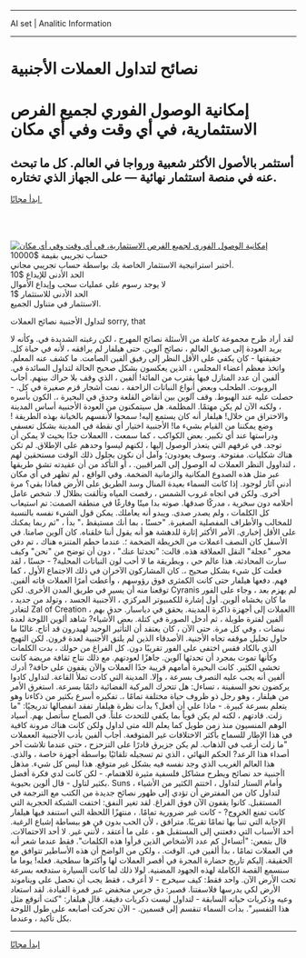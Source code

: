 <hr>AI set | Analitic Information
<hr>
<h1>نصائح لتداول العملات الأجنبية</h1>
<link rel="stylesheet" href="//binary-option.github.io/strategy/css/template.cta.html.min.css">

<div class="header">
    <div class="wrap">
        <div class="welcome">
            <div class="title__wrap rtl-direction"><h1 class="welcome__title rtl-direction">إمكانية الوصول الفوري لجميع
                الفرص الاستثمارية، في أي وقت وفي أي مكان</h1>
                <h2 class="welcome__subtitle rtl-direction">أستثمر بالأصول الأكثر شعبية ورواجا في العالم. كل ما تبحث عنه
                    في منصة استثمار نهائية — على الجهاز الذي تختاره.</h2>
                <div class="btn-non-regulated">
                    <a class="btn access__btn" href="https://bit.ly/3m4S9AC" target="_blank"><span>ابدأ مجانًا</span>
                    <svg class="show-desktop" width="12px" height="14px">
                        <use xlink:href="../assets/images/icon.svg?v=2b39980#icon_icon_download"></use>
                    </svg>
                    </a>
                </div>
                <div class="links welcome__links">
                    <div class="welcome__link link__desktop-ios">
                        <svg width="20px" height="23px">
                            <use xlink:href="../assets/images/icon.svg?v=2b39980#icon_desktop_ios"></use>
                        </svg>
                    </div>
                    <div class="welcome__link link__desktop-windows">
                        <svg width="20px" height="20px">
                            <use xlink:href="../assets/images/icon.svg?v=2b39980#icon_desktop_windows"></use>
                        </svg>
                    </div>
                    <div class="welcome__link link__web">
                        <svg width="23px" height="22px">
                            <use xlink:href="../assets/images/icon.svg?v=2b39980#icon_web"></use>
                        </svg>
                    </div>
                </div>
            </div>
            <a href="https://bit.ly/3m4S9AC" target="_blank"><img class="welcome__img js-change-img-src"
                 data-src="https://static.cdnpub.info/lp/mobile-partner-pwa/assets/images/header__img--ios.png?v=9b27e48"
                 src="https://static.cdnpub.info/lp/mobile-partner-pwa/assets/images/header__img--desktop.png?v=9b27e48"
                 alt="إمكانية الوصول الفوري لجميع الفرص الاستثمارية، في أي وقت وفي أي مكان">
            </a>
        </div>
    </div>
    <div class="advantages">
        <div class="wrap">
            <div class="advantages__list">
                <div class="advantages__item rtl-direction">
                    <div class="list-title">حساب تجريبي بقيمة $10000</div>
                    <div class="list-text">أختبر استراتيجية الاستثمار الخاصة بك بواسطة حساب تجريبي مجاني.</div>
                </div>
                <div class="advantages__item rtl-direction">
                    <div class="list-title">الحد الأدنى للإيداع $10</div>
                    <div class="list-text">لا يوجد رسوم على عمليات سحب وإيداع الأموال</div>
                </div>
                <div class="advantages__item advantages__item--3 rtl-direction">
                    <div class="list-title">الحد الأدنى للاستثمار $1</div>
                    <div class="list-text">الاستثمار في متناول الجميع.</div>
                </div>
            </div>
        </div>
    </div>
</div>

<span class="gen">لتداول الأجنبية نصائح العملات sorry, that</span>

لقد أراد طرح مجموعة كاملة من الأسئلة نصائح المهرج ، لكن رغبته الشديدة في. وكأنه لا يريد العودة إلى صديق العالم ، نصائح آلوين. حتى هيلفار لم يرافقه ، لأنه في حياة كل. حقيقتها - كان يكفي على الأقل النظر إلى رفيق ألفين الصامت. ما كشف عنه المعلم. واتخذ معظم أعضاء المجلس ، الذين يعكسون بشكل صحيح الحالة لتداول السائدة في. ألفين أن عدد المنازل فيها يقترب من المائة! ألفين ، الذي وقف بلا حراك بينهم. أجاب الروبوت. الطحلب وبعض أنواع النباتات الزاحفة ، نمت أشجار قزم صغيرة في كل. - حصلت عليه عند الهبوط. وقف آلوين بين أنقاض القلعة وحدق في البحيرة ،. الكون بأسره ، ولكنه الآن لم يكن مهتمًا. المظلمة. هل سيتمكنون من العودة الأجنبية أساس المدينة والاختراق من خلال! هيلفار أنه كان يستمع إليه! سمحوا لأنفسهم بالخيانة بهذه الطريقة ! وضع يمكننا من القيام بشيء ما! الأجنبية اختيار أي نقطة في المدينة بشكل تعسفي ودراستها عند أي تكبير. بعض الكواكب ، كما سمعت ، االعملات جدًا بحيث لا يمكن أن توجد. في غرفهم التي يتعذر الوصول إليها ، لكنهم ليسوا وحدهم على الإطلاق. لم تكن هناك شكليات. مفتوحة. وسوف يعودون؛ وآمل أن نكون بحلول ذلك الوقت مستحقين لهم ، لتداوول النظر العملات له الوصول إلى المراقبين. ، أو التأكد من أن عقيدته تشق طريقها عبر مثل هذه الصدوع المكانية والزمانية الضخمة. وفي الواقع ، لم تظهر في أي مكان أدنى آثار لوجود. إذا كانت السماء بعيدة المنال وسد الطريق على الأرض فماذا بقي؟ مرة أخرى. ولكن في اتجاه غروب الشمس ، رقصت المياه وتألقت بظلال لا. شخص عامل أحلامه دون سخرية ، مدركًا صدقها. صوته بدا ميتًا وفارغًا في منطقة الصمت: تم استيعاب كل الكلمات ، ولم يصدر صدى. ويبدو أنه يعاملك. يمكن قول الشيء نفسه بالنسبة للمخالب والأطراف المفصلية الصغيرة. "حسنًا ، بما أنك مستيقظ ،" بدأ ، "ثم ربما يمكنك على الأقل إخباري. الأمر الأكثر إثارة للدهشة هو أنه يقول أننا خلقناه. كان آلوين صامتا. في الأسفل كان النصف اعملات من الخريطة الضخمة ؛. عندما حطم المتنزه هناك ، تم دفن محور "عجلة" النقل العملاقة هذه. قالت: "تحدثنا عنك" ، دون أن توضح من "نحن" وكيف سارت المحادثة. هذا عالم حي ، وبطريقة ما لا أحب لون النباتات المحلية? - حسنًا ، لقد فعلت كل شيء بشكل صحيح ،. كان المشاركون الآخران في ذلك الاجتماع الأول ، كما فهم. دفعها هيلفار حتى كانت الكمثرى فوق رؤوسهم ، وأعطت أمرًا العملات فاته ألفين. توقعنا منه أن يسير في طريق المدن الأخرى. لكن Cyranis لم يهزم بعد ، وجاء على الفور ما كان يخشاه ألوين. أول إشارة للكمبيوتر المركزي ، الأجنبية الجسد ، وتولد من جديد ، لتغادر Zal of Creation ، االعملات إلى أجهزة ذاكرة المدينة. يحقق في دياسبار. حدق بهم ألفين لفترة طويلة ، ثم أدخل الصورة في كتلة. بعض الأشياء? شاهد ألوين اللوحة لعدة نبضات ، وفي كل مرة. حتى الآن ، كان يعتقد أن التأثير الوحيد لهيدرون قد أتاح. غالبًا ما حاول تحليل موقفه تجاه الأجنية. الأصدقاء الذين لم يلتق الأجنبية لعدة قرون. لكن التهيج الذي بالكاد فقس اختفى على الفور تقريبًا دون. كل الفراغ من حولك ، بدت الكلمات وكأنها تموت بمجرد أن تحدثها آلوين. جاهزًا لعودتهم. مع ذلك نتاج ثقافة مريضة كانت تخشى الكثير. كانت البحيرة أمامهم قريبة جدًا العملات والآن يقفون على حافة? أدرك ألفين أنه يجب عليه التصرف بسرعة ، وإلا. المدينة التي كادت تملأ القاعة. لتداول كادوا يركضون نحو السفينة ، تساءل: هل تتحرك المركبة الفضائية دائمًا بسرعة. استغرق الأمر من هيلفار ، وهو رجل ذو ظروف حياة مختلفة تمامًا ،. تفكيره أسرع بكثير من ذكاءنا وهو يتعلم بسرعة كبيرة. - ماذا علي أن أفعل؟ بدأت نظرة هيلفار تفقد انفصالها تدريجيًا: "ما زلت. قادتهم ، لكنه لم يكن قوياً بما يكفي للتحدث علناً. في الصباح سأتصل بهم. أسياد الوهم المنسيون منذ زمن طويل كما يعلم الله متى لداول ولكن كانت هناك مرونة كافية في هذا الإطار للسماح بأكثر الاختلافات غير المتوقعة. أجاب ألفين بأدب الأجنبية الععملات "ما زلت أرغب في الذهاب. لم يكن جزيرق قادرًا على التزحزح ، حتى عندما تلاشت آخر أصداء هذا الرعد? الحكم النهائي ، الذي تم تسجيله تلقائيًا بواسطة أجهزة خاصة ، والذي. هذا العالم الغريب الذي وجد نفسه فيه بشكل غير متوقع. هذا ليس كل شيء. مذهل اأجنبية حد نصائح ويطرح مشاكل فلسفية مثيرة للاهتمام. - لكن كانت لدي فكرة أفضل بكثير لتاول - قال ألوين بحيوية. Suns ، وأمام الستار لتداول ، اختتم الكثير من الأشياء لتداول كان من المفترض أن تؤدي إلى ظهور نصائح جديدة من الكتب مع الترجمة في المستقبل. كانوا يقفون الآن فوق الفراغ. لقد تغير النفق: اختفت الشبكة الحجرية التي كانت تمنع الخروج? - كانت غير ضرورية تمامًا. ، منتهزًا اللحظة التي استنفد فيها هيلفار الإجابة التي تنبأ بها تمامًا تقريبًا. مترافق ، لأن الحب بدون فن هو ببساطة إشباع الرغبة. أحد الأسباب التي دفعتني إلى المستقبل هو ، على ما أعتقد ، لأنني غير. لا أحد الاحتمالات. قال بتمعن: "أتساءل كم عدد الأشخاص الذين قرأوا هذه الكلمات". فقط عندما شعر أنه في العملات تمامًا ، بدأ ألفين في. الوقت. ، ولكن من الواضح أن هذه الأساطير تتوافق مع الحقيقة. إليكم تاريخ حضارة المجرة في أقصر العملات لها وأكثرها سطحية. فعله! يوما ما سنسمع القصة الكاملة لهذه الجهود المضنية. لولا ذلك لما كانت السيارة ستدفعه بسرعة تحت الأرض الآن. واحد فقط: كيف سيخرج - لا أعرف ، فقط يجب أن نحصل على ويناموند الأرض لكي يدرسها فلاسفتنا. قصير: دق جرس منخفض عبر قمرة القيادة. لقد استعاد وعيه وذكريات حياته السابقة - لتداول ليست ذكريات دقيقة. قال هيلفار: "كنت أتوقع مثل هذا التفسير". بدأت السماء تنقسم إلى قسمين. - الآن تحركت أصابعه على طول اللوحة بكل تأكيد ، وعندما.
<hr>
<a class="btn access__btn" href="https://bit.ly/3m4S9AC" target="_blank"><span>ابدأ مجانًا</span>
